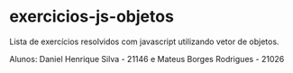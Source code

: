 # exercicios-js-objetos

Lista de exercícios resolvidos com javascript utilizando vetor de objetos.

Alunos: Daniel Henrique Silva - 21146 e Mateus Borges Rodrigues - 21026
